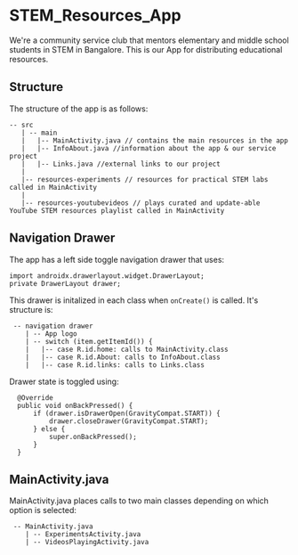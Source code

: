 # STEM_Resources_App
We're a community service club that mentors elementary and middle school students in STEM in Bangalore. This is our App for distributing educational resources.

## Structure
The structure of the app is as follows:
 ```
 -- src
    | -- main
    |   |-- MainActivity.java // contains the main resources in the app
    |   |-- InfoAbout.java //information about the app & our service project
    |   |-- Links.java //external links to our project
    |
    |-- resources-experiments // resources for practical STEM labs called in MainActivity
    |
    |-- resources-youtubevideos // plays curated and update-able YouTube STEM resources playlist called in MainActivity
 ```
## Navigation Drawer
The app has a left side toggle navigation drawer that uses:
```
import androidx.drawerlayout.widget.DrawerLayout;
private DrawerLayout drawer;
```

This drawer is initalized in each class when ```onCreate()``` is called. It's structure is:
```
 -- navigation drawer
    | -- App logo
    | -- switch (item.getItemId()) {
    |   |-- case R.id.home: calls to MainActivity.class
    |   |-- case R.id.About: calls to InfoAbout.class
    |   |-- case R.id.links: calls to Links.class
 ```  
 
 Drawer state is toggled using:
  ```
    @Override
    public void onBackPressed() {
        if (drawer.isDrawerOpen(GravityCompat.START)) {
            drawer.closeDrawer(GravityCompat.START);
        } else {
            super.onBackPressed();
        }
    }
 ```
## MainActivity.java
MainActivity.java places calls to two main classes depending on which option is selected:
```
 -- MainActivity.java
    | -- ExperimentsActivity.java 
    | -- VideosPlayingActivity.java 
 ```  
